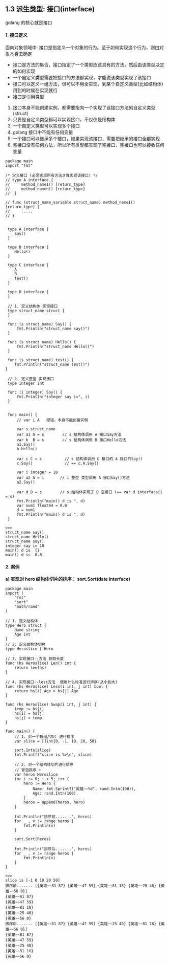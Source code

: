 ## 1.3 派生类型: 接口(interface)

golang 的核心就是接口

#### 1. 接口定义
面向对象领域中: 接口是指定义一个对象的行为。至于如何实现这个行为，则由对象本身去确定

* 接口是方法的集合，接口指定了一个类型应该具有的方法，然后由该类型决定的如何实现
* 一个自定义类型需要把接口的方法都实现，才能说该类型实现了该接口
* 接口可以定义一组方法，但可以不用全实现，到某个自定义类型(比如结构体)用到的时候在实现就行
* 接口是引用类型

1. 接口本身不能创建实例，都需要指向一个实现了该接口方法的自定义类型(struct)
2. 只要是自定义类型都可以实现接口，不仅仅是结构体
3. 一个自定义类型可以实现多个接口
4. golang 接口中不能有任何变量
5. 一个接口可以继承多个接口，如果实现该接口，需要把继承的接口全都实现
6. 空接口没有任何方法，所以所有类型都实现了空接口，空接口也可以接收任何变量

```
package main
import "fmt"

/* 定义接口 (必须实现所有方法才算实现该接口) */
// type A interface {
//     method_name1() [return_type]
//     method_namen() [return_type]
//  }

// func (struct_name_variable struct_name) method_name1() [return_type] {
//     .....
// }
 
 
 type A interface {
    Say()
 }
 
 type B interface {
    Hello()
 }

 type C interface {
    A
    B
    test()
 }
 
 type D interface {
 }

 // 1. 定义结构体 实现接口
 type struct_name struct {
 }
 
 func (s struct_name) Say() {
     fmt.Println("struct_name say()")
 }
 
 func (s struct_name) Hello() {
     fmt.Println("struct_name Hello()")
 }
 
 func (s struct_name) test() {
    fmt.Println("struct_name test()")
}

 // 2. 定义整型 实现接口
 type integer int
 
 func (i integer) Say() {
     fmt.Println("integer say i=", i)
 }
 
 
 func main() {
     // var i A   报错，本身不能创建实例
 
     var s struct_name
     var a1 A = s        // s 结构体调用 A 接口Say方法
     var b  B = s        // s 结构体调用 B 接口Hello方法
     a1.Say()
     b.Hello()

     var c C = s          // s 结构体调用 C 接口的 A 接口的Say()
     c.Say()              // == c.A.Say()
     
     var i integer = 10
     var a2 A = i       // i 整型 类型调用 A 接口Say()方法
     a2.Say()

     var d D = s        // s 结构体实现了 D 空接口 (== var d interface{} = s)  
     fmt.Println("main() d is ", d)
     var num1 float64 = 8.8
     d = num1
     fmt.Println("main() d is ", d)
 }

>>>
struct_name say()
struct_name Hello()
struct_name say()
integer say i= 10
main() d is  {}
main() d is  8.8
```



#### 2. 案例

**a) 实现对 hero 结构体切片的排序： sort.Sort(date interface)**
```
package main
import (
    "fmt"
    "sort"
    "math/rand"
)

// 1. 定义结构体
type Hero struct {
    Name string
    Age int
}
// 2. 定义结构体切片
type Heroslice []Hero 

// 3. 实现接口--方法 获取长度
func (hs Heroslice) Len() int {
    return len(hs)
}

// 4. 实现接口--less方法  使用什么标准进行排序(从小到大)
func (hs Heroslice) Less(i int, j int) bool {
    return hs[i].Age > hs[j].Age
}

func (hs Heroslice) Swap(i int, j int) {
    temp := hs[i]
    hs[i] = hs[j]
    hs[j] = temp
}

func main() {
    // 1. 对一个数组/切片 进行排序
    var slice = []int{0, -1, 10, 20, 50}

    sort.Ints(slice)
    fmt.Printf("slice is %v\n", slice)

    // 2. 对一个结构体切片进行排序
    // 冒泡排序 + 
    var heros Heroslice
    for i := 0; i < 5; i++ {
        hero := Hero {
            Name: fmt.Sprintf("英雄~~%d", rand.Intn(100)),
            Age: rand.Intn(100),
        } 
        heros = append(heros, hero)
    }

    fmt.Println("排序前.......", heros)
    for _ , v := range heros {
        fmt.Println(v)
    }

    sort.Sort(heros)

    fmt.Println("排序后.......", heros)
    for _ , v := range heros {
        fmt.Println(v)
    }
}

>>>
slice is [-1 0 10 20 50]
排序前....... [{英雄~~81 87} {英雄~~47 59} {英雄~~81 18} {英雄~~25 40} {英雄~~56 0}]
{英雄~~81 87}
{英雄~~47 59}
{英雄~~81 18}
{英雄~~25 40}
{英雄~~56 0}
排序后....... [{英雄~~81 87} {英雄~~47 59} {英雄~~25 40} {英雄~~81 18} {英雄~~56 0}]
{英雄~~81 87}
{英雄~~47 59}
{英雄~~25 40}
{英雄~~81 18}
{英雄~~56 0}
```

